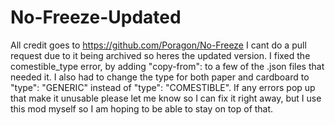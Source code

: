 # No-Freeze-Updated
All credit goes to https://github.com/Poragon/No-Freeze I cant do a pull request due to it being archived so heres the updated version. I fixed the comestible_type error, by adding "copy-from": to a few of the .json files that needed it. I also had to change the type for both paper and cardboard to "type": "GENERIC" instead of "type": "COMESTIBLE". If any errors pop up that make it unusable please let me know so I can fix it right away, but I use this mod myself so I am hoping to be able to stay on top of that.
